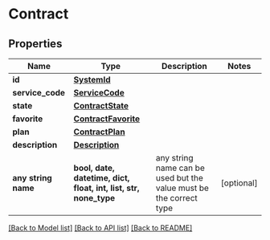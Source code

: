 # Contract


## Properties
Name | Type | Description | Notes
------------ | ------------- | ------------- | -------------
**id** | [**SystemId**](SystemId.md) |  | 
**service_code** | [**ServiceCode**](ServiceCode.md) |  | 
**state** | [**ContractState**](ContractState.md) |  | 
**favorite** | [**ContractFavorite**](ContractFavorite.md) |  | 
**plan** | [**ContractPlan**](ContractPlan.md) |  | 
**description** | [**Description**](Description.md) |  | 
**any string name** | **bool, date, datetime, dict, float, int, list, str, none_type** | any string name can be used but the value must be the correct type | [optional]

[[Back to Model list]](../README.md#documentation-for-models) [[Back to API list]](../README.md#documentation-for-api-endpoints) [[Back to README]](../README.md)


